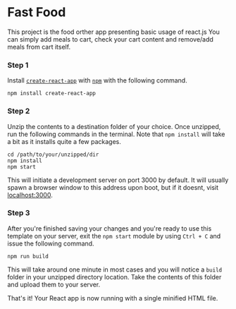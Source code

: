 # Fast Food
This project is the food orther app presenting basic usage of react.js
You can simply add meals to cart, check your cart content and remove/add meals from cart itself.

### Step 1
Install [`create-react-app`](https://github.com/facebookincubator/create-react-app) with [`npm`](https://www.npmjs.com/) with the following command.

```
npm install create-react-app
```
### Step 2
Unzip the contents to a destination folder of your choice. Once unzipped, run the following commands in the terminal. Note that `npm install` will take a bit as it installs quite a few packages.

```
cd /path/to/your/unzipped/dir
npm install
npm start
```

This will initiate a development server on port 3000 by default. It will usually spawn a browser window to this address upon boot, but if it doesnt, visit [localhost:3000](http://localhost:3000).

### Step 3
After you're finished saving your changes and you're ready to use this template on your server, exit the `npm start` module by using `Ctrl + C` and issue the following command.

```
npm run build
```

This will take around one minute in most cases and you will notice a `build` folder in your unzipped directory location. Take the contents of this folder and upload them to your server.

That's it! Your React app is now running with a single minified HTML file.
